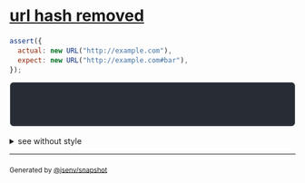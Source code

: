 # [url hash removed](../../url.test.js#L115)

```js
assert({
  actual: new URL("http://example.com"),
  expect: new URL("http://example.com#bar"),
});
```

![img](throw.svg)

<details>
  <summary>see without style</summary>

```console
AssertionError: actual and expect are different

actual: URL("http://example.com/")
expect: URL("http://example.com/#bar")
```

</details>


---

<sub>
  Generated by <a href="https://github.com/jsenv/core/tree/main/packages/tooling/snapshot">@jsenv/snapshot</a>
</sub>
